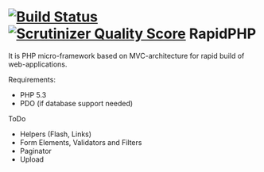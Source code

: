 [![Build Status](https://travis-ci.org/merkushin/rapidphp.png?branch=master)](https://travis-ci.org/merkushin/rapidphp) [![Scrutinizer Quality Score](https://scrutinizer-ci.com/g/merkushin/rapidphp/badges/quality-score.png?s=d13586cc53fc7a8c333935e62751c2e8f7e460a8)](https://scrutinizer-ci.com/g/merkushin/rapidphp/) RapidPHP
========

It is PHP micro-framework based on MVC-architecture for rapid build of web-applications.

Requirements:
* PHP 5.3
* PDO (if database support needed)

ToDo
* Helpers (Flash, Links)
* Form Elements, Validators and Filters
* Paginator
* Upload